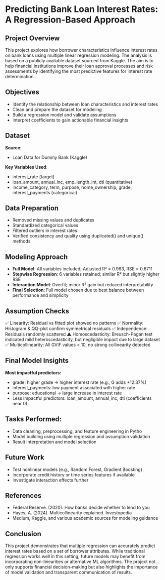 # Predicting Bank Loan Interest Rates: A Regression-Based Approach

## Project Overview

This project explores how borrower characteristics influence interest rates on bank loans using multiple linear regression modeling. The analysis is based on a publicly available dataset sourced from Kaggle. The aim is to help financial institutions improve their loan approval processes and risk assessments by identifying the most predictive features for interest rate determination.

## Objectives

- Identify the relationship between loan characteristics and interest rates
- Clean and prepare the dataset for modeling
- Build a regression model and validate assumptions
- Interpret coefficients to gain actionable financial insights

## Dataset

**Source**:  
* Loan Data for Dummy Bank (Kaggle)

**Key Variables Used**:

* interest_rate (target)
* loan_amount, annual_inc, emp_length_int, dti (quantitative)
* income_category, term, purpose, home_ownership, grade, interest_payments (categorical)

## Data Preparation

- Removed missing values and duplicates
- Standardized categorical values
- Filtered outliers in interest rates
- Verified consistency and quality using duplicated() and unique() methods

## Modeling Approach

- **Full Model**: All variables included; Adjusted R² = 0.963, RSE = 0.6711
- **Stepwise Regression**: 6 variables retained; similar R² but slightly higher RSE
- **Interaction Model**: Overfit; minor R² gain but reduced interpretability
- **Final Selection**: Full model chosen due to best balance between performance and simplicity

## Assumption Checks

✅ Linearity: Residual vs fitted plot showed no patterns
✅ Normality: Histogram & QQ-plot confirm symmetrical residuals
✅ Independence: Residuals randomly scattered
⚠️ Homoscedasticity: Breusch-Pagan test indicated mild heteroscedasticity, but negligible impact due to large dataset
✅ Multicollinearity: All GVIF values < 10, no strong collinearity detected

## Final Model Insights

**Most impactful predictors:**

- grade: higher grade → higher interest rate (e.g., G adds +12.37%)
- interest_payments: low payment associated with higher rate
- purpose: educational → large increase in interest rate
- Less impactful predictors: loan_amount, annual_inc, dti (coefficients near 0)

## Tasks Performed:

- Data cleaning, preprocessing, and feature engineering in Pytho
- Model building using multiple regression and assumption validation
- Result interpretation and model selection

## Future Work

- Test nonlinear models (e.g., Random Forest, Gradient Boosting)
- Incorporate credit history or time series features if available
- Investigate interaction effects further

## References

* Federal Reserve. (2020). How banks decide whether to lend to you
* Hayes, A. (2024). Multicollinearity explained. Investopedia
* Medium, Kaggle, and various academic sources for modeling guidance

## Conclusion

This project demonstrates that multiple regression can accurately predict interest rates based on a set of borrower attributes. While traditional regression works well in this setting, future models may benefit from incorporating non-linearities or alternative ML algorithms. The project not only supports financial decision-making but also highlights the importance of model validation and transparent communication of results.

